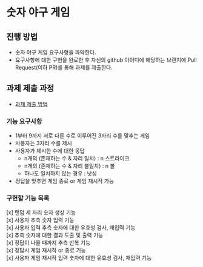 # 숫자 야구 게임
## 진행 방법
* 숫자 야구 게임 요구사항을 파악한다.
* 요구사항에 대한 구현을 완료한 후 자신의 github 아이디에 해당하는 브랜치에 Pull Request(이하 PR)를 통해 과제를 제출한다.

## 과제 제출 과정
* [과제 제출 방법](https://github.com/next-step/nextstep-docs/tree/master/ent-precourse)

### 기능 요구사항
- 1부터 9까지 서로 다른 수로 이루어진 3자리 수를 맞추는 게임
- 사용자는 3자리 수를 제시
- 사용자가 제시한 수에 대한 응답
  - n개의 (존재하는 수 & 자리 일치)  : n 스트라이크
  - n개의 (존재하는 수 & 자리 불일치) : n 볼
  - 하나도 일치하지 않는 경우 : 낫싱
- 정답을 맞추면 게임 종료 or 게임 재시작 가능


### 구현할 기능 목록
[x] 랜덤 세 자리 숫자 생성 기능  
[x] 사용자 추측 숫자 입력 기능  
[x] 사용자 입력 추측 숫자에 대한 유효성 검사, 재입력 기능  
[x] 추측 숫자에 대한 결과 도출 및 출력 기능   
[x] 정답이 나올 때까지 추측 반복 기능  
[x] 정답시 게임 재시작 or 종료 기능  
[x] 사용자 게임 재시작 입력 숫자에 대한 유효성 검사, 재입력 기능